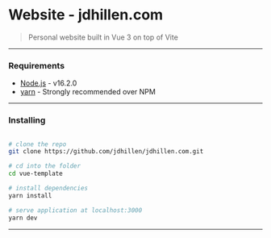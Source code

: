 # Website - jdhillen.com

> Personal website built in Vue 3 on top of Vite

---

### Requirements

- [Node.js](https://nodejs.org/en/) - v16.2.0
- [yarn](https://yarnpkg.com/) - Strongly recommended over NPM

---

### Installing

```bash

# clone the repo
git clone https://github.com/jdhillen/jdhillen.com.git

# cd into the folder
cd vue-template

# install dependencies
yarn install

# serve application at localhost:3000
yarn dev
```

---
